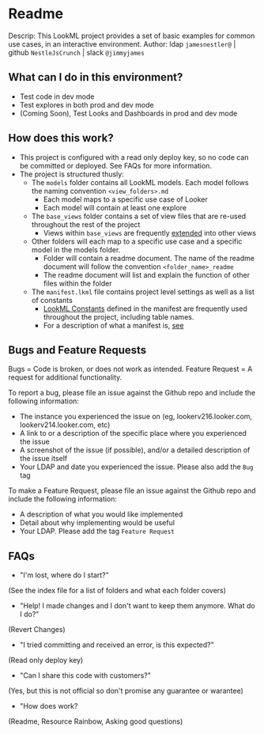 # Readme

Descrip: This LookML project provides a set of basic examples for common use cases, in an interactive environment.
Author: ldap `jamesnestler@` | github `NestleJsCrunch` | slack `@jimmyjames`

## What can I do in this environment?

- Test code in dev mode
- Test explores in both prod and dev mode
- (Coming Soon), Test Looks and Dashboards in prod and dev mode

## How does this work?

- This project is configured with a read only deploy key, so no code can be committed or deployed. See FAQs for more information.
- The project is structured thusly:
  - The `models` folder contains all LookML models. Each model follows the naming convention `<view_folders>.md`
    - Each model maps to a specific use case of Looker
    - Each model will contain at least one explore
  - The `base_views` folder contains a set of view files that are re-used throughout the rest of the project
    - Views within `base_views` are frequently [extended](https://docs.looker.com/data-modeling/learning-lookml/extends) into other views
  - Other folders will each map to a specific use case and a specific model in the models folder.
    - Folder will contain a readme document. The name of the readme document will follow the convention `<folder_name>_readme`
    - The readme document will list and explain the function of other files within the folder
  - The `manifest.lkml` file contains project level settings as well as a list of constants
    - [LookML Constants](https://docs.looker.com/reference/manifest-params/constant) defined in the manifest are frequently used throughout the project, including table names.
    - For a description of what a manifest is, [see](https://docs.looker.com/reference/manifest-reference)


## Bugs and Feature Requests

Bugs = Code is broken, or does not work as intended.
Feature Request = A request for additional functionality.

To report a bug, please file an issue against the Github repo and include the following information:
- The instance you experienced the issue on (eg, lookerv216.looker.com, lookerv214.looker.com, etc)
- A link to or a description of the specific place where you experienced the issue
- A screenshot of the issue (if possible), and/or a detailed description of the issue itself
- Your LDAP and date you experienced the issue. Please also add the `Bug` tag

To make a Feature Request, please file an issue against the Github repo and include the following information:
- A description of what you would like implemented
- Detail about why implementing would be useful
- Your LDAP. Please add the tag `Feature Request`


## FAQs

- "I'm lost, where do I start?"

(See the index file for a list of folders and what each folder covers)

- "Help! I made changes and I don't want to keep them anymore. What do I do?"

(Revert Changes)

- "I tried committing and received an error, is this expected?"

(Read only deploy key)

- "Can I share this code with customers?"

(Yes, but this is not official so don't promise any guarantee or warantee)

- "How does <x piece of code> work?

(Readme, Resource Rainbow, Asking good questions)
